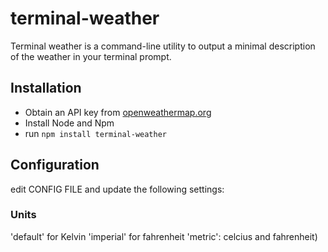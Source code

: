 # terminal-weather

Terminal weather is a command-line utility to output a minimal description of the weather in your terminal prompt.


## Installation

+ Obtain an API key from [openweathermap.org](http://openweathermap.org)
+ Install Node and Npm
+ run `npm install terminal-weather`

## Configuration 
edit CONFIG FILE and update the following settings:

### Units 

'default' for Kelvin
'imperial' for fahrenheit
'metric': celcius and fahrenheit)
